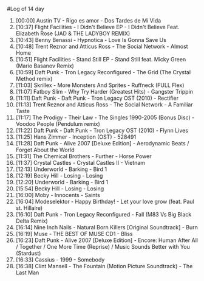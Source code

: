#Log of 14 day

1. [00:00] Austin TV - Rigo es amor - Dos Tardes de Mi Vida
1. [10:37] Flight Facilities - I Didn't Believe EP - I Didn't Believe Feat. Elizabeth Rose (JAD & THE LADYBOY REMIX)
1. [10:43] Benny Benassi - Hypnotica - Love Is Gonna Save Us
1. [10:48] Trent Reznor and Atticus Ross - The Social Network - Almost Home
1. [10:51] Flight Facilities - Stand Still EP - Stand Still feat. Micky Green (Mario Basanov Remix)
1. [10:59] Daft Punk - Tron Legacy Reconfigured - The Grid (The Crystal Method remix)
1. [11:03] Skrillex - More Monsters And Sprites - Ruffneck (FULL Flex)
1. [11:07] Fatboy Slim - Why Try Harder (Greatest Hits) - Gangster Trippin
1. [11:11] Daft Punk - Daft Punk - Tron Legacy OST (2010) - Rectifier
1. [11:13] Trent Reznor and Atticus Ross - The Social Network - A Familiar Taste
1. [11:17] The Prodigy - Their Law - The Singles 1990-2005 (Bonus Disc) - Voodoo People (Pendulum remix)
1. [11:22] Daft Punk - Daft Punk - Tron Legacy OST (2010) - Flynn Lives
1. [11:25] Hans Zimmer - Inception (OST) - 528491
1. [11:28] Daft Punk - Alive 2007 [Deluxe Edition] - Aerodynamic Beats / Forget About the World
1. [11:31] The Chemical Brothers - Further - Horse Power
1. [11:37] Crystal Castles - Crystal Castles II - Vietnam
1. [12:13] Underworld - Barking - Bird 1
1. [12:19] Becky Hill - Losing - Losing
1. [12:20] Underworld - Barking - Bird 1
1. [15:54] Becky Hill - Losing - Losing
1. [16:00] Moby - Innocents - Saints
1. [16:04] Modeselektor - Happy Birthday! - Let your love grow (feat. Paul st. Hillaire)
1. [16:10] Daft Punk - Tron Legacy Reconfigured - Fall (M83 Vs Big Black Delta Remix)
1. [16:14] Nine Inch Nails - Natural Born Killers [Original Soundtrack] - Burn
1. [16:19] Muse - THE BEST OF MUSE CD1 - Bliss
1. [16:23] Daft Punk - Alive 2007 [Deluxe Edition] - Encore: Human After All / Together / One More Time (Reprise) / Music Sounds Better with You (Stardust)
1. [16:33] Cassius - 1999 - Somebody
1. [16:38] Clint Mansell - The Fountain (Motion Picture Soundtrack) - The Last Man
